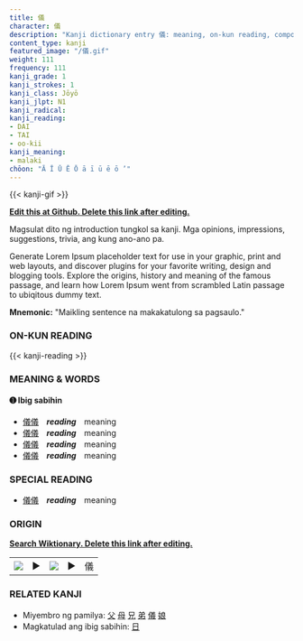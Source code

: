 ```yaml
---
title: 儀
character: 儀
description: "Kanji dictionary entry 儀: meaning, on-kun reading, compounds, origin, related kanji"
content_type: kanji
featured_image: "/儀.gif"
weight: 111
frequency: 111
kanji_grade: 1
kanji_strokes: 1
kanji_class: Jōyō
kanji_jlpt: N1
kanji_radical: 
kanji_reading: 
- DAI
- TAI
- oo-kii
kanji_meaning:
- malaki
chōon: "Ā Ī Ū Ē Ō ā ī ū ē ō ’"
---
```

[//]: # (Don't edit the line below. Kanji animated GIF code is automatically generated.)
{{< kanji-gif >}}

[//]: # (Edit below this line.)

**[Edit this at Github. Delete this link after editing.](https://github.com/tim0g/tim/tree/main/content/kanji/儀/index.md)**

Magsulat dito ng introduction tungkol sa kanji. Mga opinions, impressions, suggestions, trivia, ang kung ano-ano pa.

Generate Lorem Ipsum placeholder text for use in your graphic, print and web layouts, and discover plugins for your favorite writing, design and blogging tools. Explore the origins, history and meaning of the famous passage, and learn how Lorem Ipsum went from scrambled Latin passage to ubiqitous dummy text.
 
**Mnemonic:** "Maikling sentence na makakatulong sa pagsaulo."

### ON-KUN READING

[//]: # (Don't edit the line below. ON-KUN READING code is automatically generated.)
{{< kanji-reading >}}

### MEANING & WORDS

#### ➊ **Ibig sabihin**
  - [儀](../儀)[儀](../儀)　***reading***　meaning
  - [儀](../儀)[儀](../儀)　***reading***　meaning
  - [儀](../儀)[儀](../儀)　***reading***　meaning
  - [儀](../儀)[儀](../儀)　***reading***　meaning

### SPECIAL READING
  - [儀](../儀)[儀](../儀)　***reading***　meaning

### ORIGIN

**[Search Wiktionary. Delete this link after editing.](https://wiktionary.org/wiki/儀)**
<table class="kanji-table"><tr><td>
<img src="60px-儀-bronze.svg.png">
</td><td>▶</td><td>
<img src="60px-儀-oracle.svg.png">
</td><td>▶</td>
<td class="kanji-origin">儀</td>
</tr></table>

### RELATED KANJI
- Miyembro ng pamilya: [父](../父) [母](../母) [兄](../兄) [弟](../弟) [儀](../儀) [娘](../娘)
- Magkatulad ang ibig sabihin: [日](../日)
